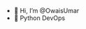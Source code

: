 - 👋 Hi, I’m @OwaisUmar
- 👀 Python DevOps


<!---
OwaisUmar/OwaisUmar is a ✨ special ✨ repository because its `README.md` (this file) appears on your GitHub profile.
You can click the Preview link to take a look at your changes.
--->
